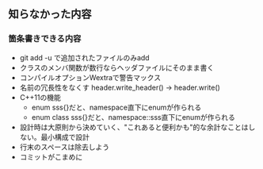 
## 知らなかった内容

### 箇条書きできる内容

 - git add -u で追加されたファイルのみadd
 - クラスのメンバ関数が数行ならヘッダファイルにそのまま書く
 - コンパイルオプションWextraで警告マックス
 - 名前の冗長性をなくす header.write_header() -> header.write()
 - C++11の機能
 	- enum sss{}だと、namespace直下にenumが作られる
	- enum class sss{}だと、namespace::sss直下にenumが作られる
 - 設計時は大原則から決めていく、"これあると便利かも"的な余計なことはしない。最小構成で設計
 - 行末のスペースは除去しよう
 - コミットがこまめに





